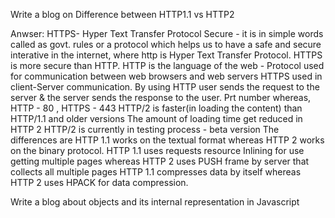 Write a blog on Difference between HTTP1.1 vs HTTP2

Anwser: HTTPS- Hyper Text Transfer Protocol Secure - it is in simple words called as govt. rules or a protocol which helps us to have a safe and secure interative in the internet, where http is Hyper Text Transfer Protocol.   HTTPS is more secure than HTTP. 
HTTP is the language of the web - Protocol used for communication between web browsers and web servers 
HTTPS used in client-Server communication. By using HTTP user sends the request to the server & the server sends the response to the user.
Prt number whereas, HTTP - 80 , HTTPS - 443
HTTP/2 is faster(in loading the content) than HTTP/1.1 and older versions
The amount of loading time get reduced in HTTP 2
HTTP/2 is currently in testing process  - beta version 
The differences are HTTP 1.1 works on the textual format whereas HTTP 2 works on the binary protocol.
HTTP 1.1 uses requests resource Inlining for use getting multiple pages whereas HTTP 2 uses PUSH frame by server that collects all multiple pages 
HTTP 1.1 compresses data by itself whereas HTTP 2 uses HPACK for data compression.

Write a blog about objects and its internal representation in Javascript
